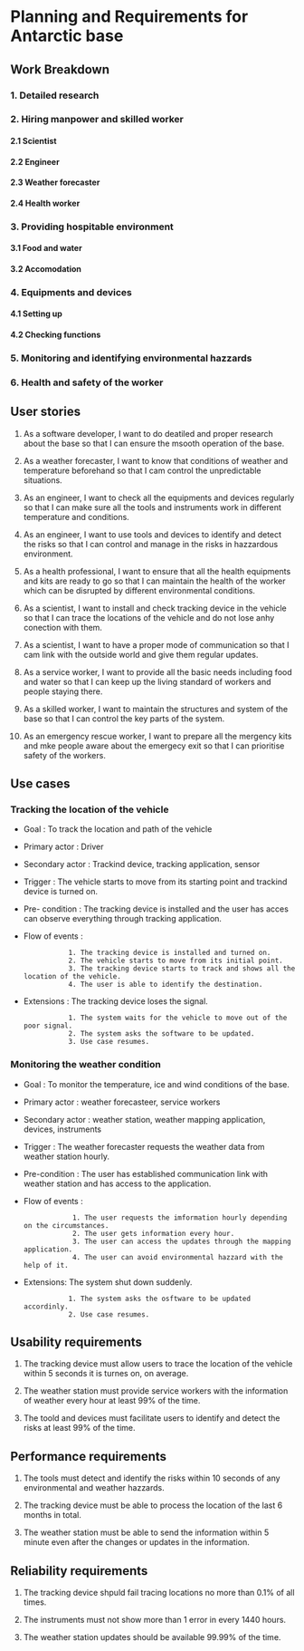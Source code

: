 # Planning and Requirements for Antarctic base 
## Work Breakdown
### 1. Detailed research
### 2. Hiring manpower and skilled worker
#### 2.1 Scientist
#### 2.2 Engineer
#### 2.3 Weather forecaster
#### 2.4 Health worker
### 3. Providing hospitable environment
#### 3.1 Food and water
#### 3.2 Accomodation
### 4. Equipments and devices
#### 4.1 Setting up
#### 4.2 Checking functions
### 5. Monitoring and identifying environmental hazzards
### 6. Health and safety of the worker

## User stories

1. As a software developer, I want to do deatiled and proper research about the base so that I can ensure the msooth operation of the base.

2. As a weather forecaster, I want to know that conditions of weather and temperature beforehand so that I cam control the unpredictable situations. 

3. As an engineer, I want to check all the equipments and devices regularly so that I can make sure all the tools and instruments work in different temperature and conditions.

4. As an engineer, I want to use tools and devices to identify and detect the risks so that I can control and manage in the risks in hazzardous environment.

5. As a health professional, I want to ensure that all the health equipments and kits are ready to go so that I can maintain the health of the worker which can be disrupted by different environmental conditions.

6. As a scientist, I want to install and check tracking device in the vehicle so that I can trace the locations of the vehicle and do not lose anhy conection with them.

7. As a scientist, I want to have a proper mode of communication so that I cam link with the outside world and give them regular updates.

8. As a service worker, I want to provide all the basic needs including food and water so that I can keep up the living standard of workers and people staying there.

9. As a skilled worker, I want to maintain the structures and system of the base so that I can control the key parts of the system.

10. As an emergency rescue worker, I want to prepare all the mergency kits and mke people aware about the emergecy exit so that I can prioritise safety of the workers.    


## Use cases 

### Tracking the location of the vehicle

* Goal : To track the location and path of the vehicle
* Primary actor : Driver
* Secondary actor : Trackind device, tracking application, sensor
* Trigger : The vehicle starts to move from its starting point and trackind device is turned on.
* Pre- condition : The tracking device is installed and the user has acces can observe everything through tracking application.
* Flow of events :
                 
                 1. The tracking device is installed and turned on.
                 2. The vehicle starts to move from its initial point.
                 3. The tracking device starts to track and shows all the location of the vehicle.
                 4. The user is able to identify the destination.

* Extensions : The tracking device loses the signal.

                 1. The system waits for the vehicle to move out of the poor signal.
                 2. The system asks the software to be updated.
                 3. Use case resumes. 
                
                
### Monitoring the weather condition

* Goal : To monitor the temperature, ice and wind conditions of the base.
* Primary actor : weather forecasteer, service workers
* Secondary actor : weather station, weather mapping application, devices, instruments
* Trigger : The weather forecaster requests the weather data from weather station hourly.
* Pre-condition : The user has established communication link with weather station and has access to the application.
* Flow of events : 

                  1. The user requests the imformation hourly depending on the circumstances.
                  2. The user gets information every hour.
                  3. The user can access the updates through the mapping application. 
                  4. The user can avoid environmental hazzard with the help of it.
                  
* Extensions: The system shut down suddenly.

                 1. The system asks the osftware to be updated accordinly.
                 2. Use case resumes.
                 
                 
## Usability requirements 

1. The tracking device must allow users to trace the location of the vehicle within 5 seconds it is turnes on, on average.

2. The weather station must provide service workers with the information of weather every hour at least 99% of the time.

3. The toold and devices must facilitate users to identify and detect the risks at least 99% of the time.


## Performance requirements 

1. The tools must detect and identify the risks within 10 seconds of any environmental and weather hazzards.

2. The tracking device must be able to process the location of the last 6 months in total.

3. The weather station must be able to send the information within 5 minute even after the changes or updates in the information.


## Reliability requirements 

1. The tracking device shpuld fail tracing locations no more than 0.1% of all times.

2. The instruments must not show more than 1 error in every 1440 hours.

3. The weather station updates should be available 99.99% of the time. 

  

